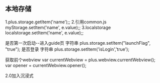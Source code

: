 ## 本地存储
1.plus.storage.getItem('name');;
2.引用common.js
	myStorage.setItem('name', e.value);;
3.localstorage
	localstorage.setItem('name', e.value);;

是否第一次启动--进入guide页  字符串
plus.storage.setItem("launchFlag", "true");
是否登录  字符串
plus.storage.setItem('isLogin','true');
 
获取前个webview
var currentWebview = plus.webview.currentWebview();
var opener = currentWebview.opener();

2.0加入沉浸式
